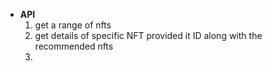 - __API__
    1. get a range of nfts
    2. get details of specific NFT provided it ID along with the recommended nfts
    3. 
